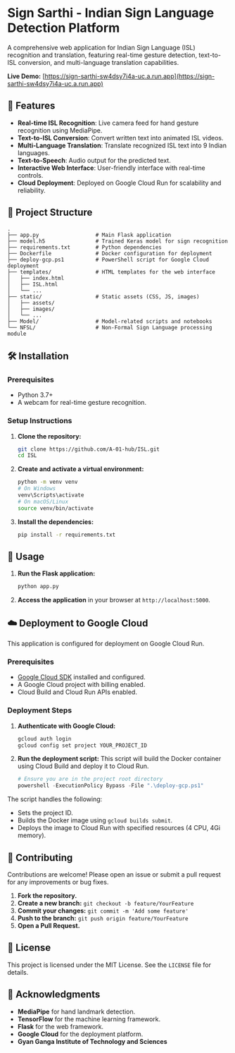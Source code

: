 # Sign Sarthi - Indian Sign Language Detection Platform

A comprehensive web application for Indian Sign Language (ISL) recognition and translation, featuring real-time gesture detection, text-to-ISL conversion, and multi-language translation capabilities.

**Live Demo:** [https://sign-sarthi-sw4dsy7i4a-uc.a.run.app](https://sign-sarthi-sw4dsy7i4a-uc.a.run.app)

## 🚀 Features

- **Real-time ISL Recognition**: Live camera feed for hand gesture recognition using MediaPipe.
- **Text-to-ISL Conversion**: Convert written text into animated ISL videos.
- **Multi-Language Translation**: Translate recognized ISL text into 9 Indian languages.
- **Text-to-Speech**: Audio output for the predicted text.
- **Interactive Web Interface**: User-friendly interface with real-time controls.
- **Cloud Deployment**: Deployed on Google Cloud Run for scalability and reliability.

## 📁 Project Structure

```
.
├── app.py                  # Main Flask application
├── model.h5                # Trained Keras model for sign recognition
├── requirements.txt        # Python dependencies
├── Dockerfile              # Docker configuration for deployment
├── deploy-gcp.ps1          # PowerShell script for Google Cloud deployment
├── templates/              # HTML templates for the web interface
│   ├── index.html
│   ├── ISL.html
│   └── ...
├── static/                 # Static assets (CSS, JS, images)
│   ├── assets/
│   ├── images/
│   └── ...
├── Model/                  # Model-related scripts and notebooks
└── NFSL/                   # Non-Formal Sign Language processing module
```

## 🛠️ Installation

### Prerequisites

- Python 3.7+
- A webcam for real-time gesture recognition.

### Setup Instructions

1.  **Clone the repository:**
    ```bash
    git clone https://github.com/A-01-hub/ISL.git
    cd ISL
    ```

2.  **Create and activate a virtual environment:**
    ```bash
    python -m venv venv
    # On Windows
    venv\Scripts\activate
    # On macOS/Linux
    source venv/bin/activate
    ```

3.  **Install the dependencies:**
    ```bash
    pip install -r requirements.txt
    ```

## 🚀 Usage

1.  **Run the Flask application:**
    ```bash
    python app.py
    ```

2.  **Access the application** in your browser at `http://localhost:5000`.

## ☁️ Deployment to Google Cloud

This application is configured for deployment on Google Cloud Run.

### Prerequisites

- [Google Cloud SDK](https://cloud.google.com/sdk/docs/install) installed and configured.
- A Google Cloud project with billing enabled.
- Cloud Build and Cloud Run APIs enabled.

### Deployment Steps

1.  **Authenticate with Google Cloud:**
    ```bash
    gcloud auth login
    gcloud config set project YOUR_PROJECT_ID
    ```

2.  **Run the deployment script:**
    This script will build the Docker container using Cloud Build and deploy it to Cloud Run.
    ```powershell
    # Ensure you are in the project root directory
    powershell -ExecutionPolicy Bypass -File ".\deploy-gcp.ps1"
    ```

The script handles the following:
-   Sets the project ID.
-   Builds the Docker image using `gcloud builds submit`.
-   Deploys the image to Cloud Run with specified resources (4 CPU, 4Gi memory).

## 🤝 Contributing

Contributions are welcome! Please open an issue or submit a pull request for any improvements or bug fixes.

1.  **Fork the repository.**
2.  **Create a new branch:** `git checkout -b feature/YourFeature`
3.  **Commit your changes:** `git commit -m 'Add some feature'`
4.  **Push to the branch:** `git push origin feature/YourFeature`
5.  **Open a Pull Request.**

## 📝 License

This project is licensed under the MIT License. See the `LICENSE` file for details.

## 🙏 Acknowledgments

-   **MediaPipe** for hand landmark detection.
-   **TensorFlow** for the machine learning framework.
-   **Flask** for the web framework.
-   **Google Cloud** for the deployment platform.
-   **Gyan Ganga Institute of Technology and Sciences**
